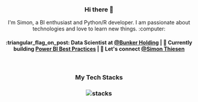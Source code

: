 <h3 align="center"> Hi there 👋</h3>

<p align="center">
I'm Simon, a BI enthusiast and Python/R developer. I am passionate about technologies and love to learn new things. :computer:
</p>

<h4 align="center">
:triangular_flag_on_post: Data Scientist at <a href="https://www.bunker-holding.com/">@Bunker Holding</a> | 🌱 Currently building <a href="https://github.com/SimonThiesen/Best-Practices-PBI">Power BI Best Practices</a> | 💬 Let's connect <a href="https://www.linkedin.com/in/simon-thiesen/">@Simon Thiesen</a>
</h4>

<br/>
<h3 align="center">
My Tech Stacks
</h3>

<h3 align="center">
<img src="https://user-images.githubusercontent.com/69463973/108590672-1d930e80-7365-11eb-8a17-dd89b2cce0d7.png" alt="stacks"/>
</h3>
